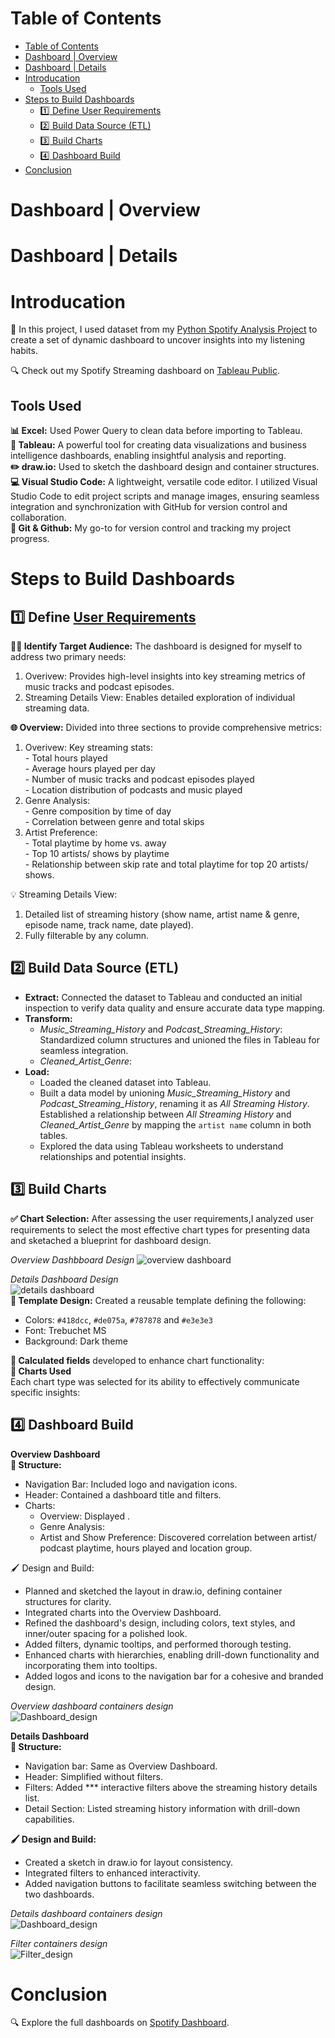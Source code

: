 # Table of Contents
- [Table of Contents](#table-of-contents)
- [Dashboard | Overview](#dashboard--overview)
- [Dashboard | Details](#dashboard--details)
- [Introducation](#introducation)
  - [Tools Used](#tools-used)
- [Steps to Build Dashboards](#steps-to-build-dashboards)
  - [:one: Define User Requirements](#one-define-user-requirements)
  - [:two: Build Data Source (ETL)](#two-build-data-source-etl)
  - [:three: Build Charts](#three-build-charts)
  - [:four: Dashboard Build](#four-dashboard-build)
- [Conclusion](#conclusion)
# Dashboard | Overview
# Dashboard | Details
# Introducation
📣 In this project, I used dataset from my [Python Spotify Analysis Project](https://github.com/mchenliu/Capstone_Project_Spotify_Data_Analysis) to create a set of dynamic dashboard to uncover insights into my listening habits.  

:mag: Check out my Spotify Streaming dashboard on [Tableau Public](https://public.tableau.com/app/profile/mei.liu4813/viz/SpotifyDashboard_17338950683000/SpotifyOverview). 

## Tools Used
**:bar_chart: Excel:** Used Power Query to clean data before importing to Tableau.  
**:art: Tableau:** A powerful tool for creating data visualizations and business intelligence dashboards, enabling insightful analysis and reporting.  
**:pencil2: draw.io:** Used to sketch the dashboard design and container structures.  
**:computer: Visual Studio Code:** A lightweight, versatile code editor. I utilized Visual Studio Code to edit project scripts and manage images, ensuring seamless integration and synchronization with GitHub for version control and collaboration.  
**:octopus: Git & Github:** My go-to for version control and tracking my project progress.  
# Steps to Build Dashboards
## :one: Define [User Requirements](/UserStory.md)
**🧑‍💼 Identify Target Audience:** The dashboard is designed for myself to address two primary needs:
  1. Overivew: Provides high-level insights into key streaming metrics of music tracks and podcast episodes.
  2. Streaming Details View: Enables detailed exploration of individual streaming data.

**🌐 Overview:** Divided into three sections to provide comprehensive metrics:
  1. Overivew: Key streaming stats:  
    - Total hours played  
    - Average hours played per day  
    - Number of music tracks and podcast episodes played  
    - Location distribution of podcasts and music played  
  2. Genre Analysis:  
    - Genre composition by time of day  
    - Correlation between genre and total skips
  3. Artist Preference:  
    - Total playtime by home vs. away  
    - Top 10 artists/ shows by playtime  
    - Relationship between skip rate and total playtime for top 20 artists/ shows.

💡 Streaming Details View:
  1. Detailed list of streaming history (show name, artist name & genre, episode name, track name, date played).
  2. Fully filterable by any column.


## :two: Build Data Source (ETL)
- **Extract:** Connected the dataset to Tableau and conducted an initial inspection to verify data quality and ensure accurate data type mapping.
- **Transform:**
  - *Music_Streaming_History* and *Podcast_Streaming_History*: Standardized column structures and unioned the files in Tableau for seamless integration.
  - *Cleaned_Artist_Genre*:
- **Load:**
  - Loaded the cleaned dataset into Tableau.
  - Built a data model by unioning *Music_Streaming_History* and *Podcast_Streaming_History*, renaming it as *All Streaming History*. Established a relationship between *All Streaming History* and *Cleaned_Artist_Genre* by mapping the `artist name` column in both tables.
  - Explored the data using Tableau worksheets to understand relationships and potential insights.

## :three: Build Charts  
**:white_check_mark: Chart Selection:** After assessing the user requirements,I analyzed user requirements to select the most effective chart types for presenting data and sketached a blueprint for dashboard design.

*Overview Dashbboard Design*
![overview dashboard](/Images/Overview_Dashboard_Design.png)  

*Details Dashboard Design*  
![details dashboard](/Images/Details_Dashboard_Design.png)  
**:triangular_ruler: Template Design:** Created a reusable template defining the following:  
  - Colors: `#418dcc`, `#de075a`, `#787878` and `#e3e3e3`
  - Font: Trebuchet MS
  - Background: Dark theme  

**:1234: Calculated fields** developed to enhance chart functionality:  
**:abacus: Charts Used**  
Each chart type was selected for its ability to effectively communicate specific insights:
## :four: Dashboard Build  
**Overview Dashboard**  
**:bricks: Structure:**  
- Navigation Bar: Included logo and navigation icons.  
- Header: Contained a dashboard title and filters.
- Charts:  
  - Overview: Displayed .
  - Genre Analysis: 
  - Artist and Show Preference: Discovered correlation between artist/ podcast playtime, hours played and location group.  

🖌️ Design and Build:  
- Planned and sketched the layout in draw.io, defining container structures for clarity.
- Integrated charts into the Overview Dashboard.
- Refined the dashboard's design, including colors, text styles, and inner/outer spacing for a polished look.
- Added filters, dynamic tooltips, and performed thorough testing.
- Enhanced charts with hierarchies, enabling drill-down functionality and incorporating them into tooltips.
- Added logos and icons to the navigation bar for a cohesive and branded design.

*Overview dashboard containers design*  
![Dashboard_design](/Images/Overivew_Dashboard_Containers_Design.png)  


**Details Dashboard**  
**:bricks: Structure:**  
- Navigation bar: Same as Overview Dashboard. 
- Header: Simplified without filters.  
- Filters: Added *** interactive filters above the streaming history details list.
- Detail Section: Listed streaming history information with drill-down capabilities.


**:paintbrush: Design and Build:**
- Created a sketch in draw.io for layout consistency.  
- Integrated filters to enhanced interactivity.
- Added navigation buttons to facilitate seamless switching between the two dashboards.

*Details dashboard containers design*  
![Dashboard_design](/Images/Details_Dashboard_Containers_Design.png)  

*Filter containers design*  
![Filter_design](/Images/Filter_Design.png)  

# Conclusion  
:mag: Explore the full dashboards on [Spotify Dashboard](https://public.tableau.com/app/profile/mei.liu4813/viz/SpotifyDashboard_17338950683000/SpotifyOverview).

